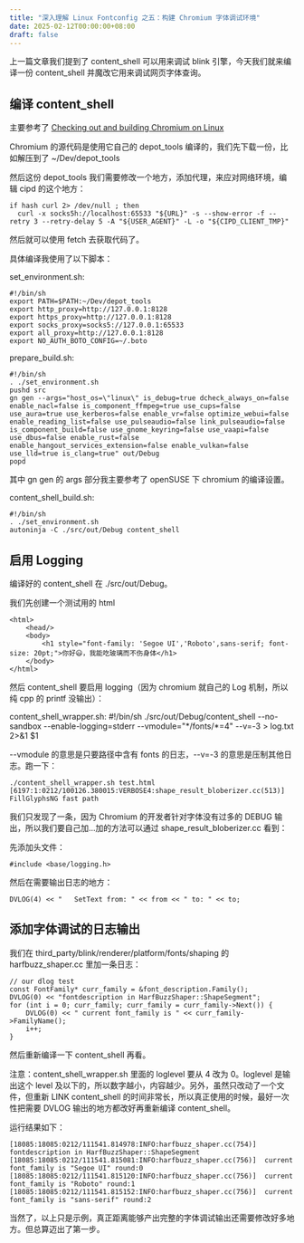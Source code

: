 ```yaml
---
title: "深入理解 Linux Fontconfig 之五：构建 Chromium 字体调试环境"
date: 2025-02-12T00:00:00+08:00
draft: false
---
```


上一篇文章我们提到了 content_shell 可以用来调试 blink 引擎，今天我们就来编译一份 content_shell 并魔改它用来调试网页字体查询。

## 编译 content_shell

主要参考了 [Checking out and building Chromium on Linux](https://chromium.googlesource.com/chromium/src/+/main/docs/linux/build_instructions.md)

Chromium 的源代码是使用它自己的 depot_tools 编译的，我们先下载一份，比如解压到了 ~/Dev/depot_tools

然后这份 depot_tools 我们需要修改一个地方，添加代理，来应对网络环境，编辑 cipd 的这个地方：

    if hash curl 2> /dev/null ; then 
      curl -x socks5h://localhost:65533 "${URL}" -s --show-error -f --retry 3 --retry-delay 5 -A "${USER_AGENT}" -L -o "${CIPD_CLIENT_TMP}"

然后就可以使用 fetch 去获取代码了。

具体编译我使用了以下脚本：

set_environment.sh:

    #!/bin/sh
    export PATH=$PATH:~/Dev/depot_tools
    export http_proxy=http://127.0.0.1:8128
    export https_proxy=http://127.0.0.1:8128
    export socks_proxy=socks5://127.0.0.1:65533
    export all_proxy=http://127.0.0.1:8128
    export NO_AUTH_BOTO_CONFIG=~/.boto
    
prepare_build.sh:

    #!/bin/sh
    . ./set_environment.sh
    pushd src
    gn gen --args="host_os=\"linux\" is_debug=true dcheck_always_on=false enable_nacl=false is_component_ffmpeg=true use_cups=false use_aura=true use_kerberos=false enable_vr=false optimize_webui=false enable_reading_list=false use_pulseaudio=false link_pulseaudio=false is_component_build=false use_gnome_keyring=false use_vaapi=false use_dbus=false enable_rust=false enable_hangout_services_extension=false enable_vulkan=false use_lld=true is_clang=true" out/Debug
    popd

其中 gn gen 的 args 部分我主要参考了 openSUSE 下 chromium 的编译设置。

content_shell_build.sh:

    #!/bin/sh
    . ./set_environment.sh
    autoninja -C ./src/out/Debug content_shell
    
## 启用 Logging

编译好的 content_shell 在 ./src/out/Debug。

我们先创建一个测试用的 html

    <html>
        <head/>
        <body>
            <h1 style="font-family: 'Segoe UI','Roboto',sans-serif; font-size: 20pt;">你好😃，我能吃玻璃而不伤身体</h1>
        </body>
    </html>
    
然后 content_shell 要启用 logging（因为 chromium 就自己的 Log 机制，所以纯 cpp 的 printf 没输出）：

content_shell_wrapper.sh:
    #!/bin/sh
    ./src/out/Debug/content_shell --no-sandbox --enable-logging=stderr --vmodule="\*/fonts/\*=4" --v=-3 > log.txt 2>&1 $1

--vmodule  的意思是只要路径中含有 fonts 的日志，--v=-3 的意思是压制其他日志。跑一下：

    ./content_shell_wrapper.sh test.html
    [6197:1:0212/100126.380015:VERBOSE4:shape_result_bloberizer.cc(513)] FillGlyphsNG fast path

我们只发现了一条，因为 Chromium 的开发者针对字体没有过多的 DEBUG 输出，所以我们要自己加...加的方法可以通过 shape_result_bloberizer.cc 看到：

先添加头文件：

    #include <base/logging.h>
    
然后在需要输出日志的地方：

    DVLOG(4) << "   SetText from: " << from << " to: " << to;
    
## 添加字体调试的日志输出

我们在 third_party/blink/renderer/platform/fonts/shaping 的 harfbuzz_shaper.cc 里加一条日志：

    // our dlog test
    const FontFamily* curr_family = &font_description.Family();
    DVLOG(0) << "fontdescription in HarfBuzzShaper::ShapeSegment";
    for (int i = 0; curr_family; curr_family = curr_family->Next()) {
        DVLOG(0) << " current font_family is " << curr_family->FamilyName();
        i++;
    }

然后重新编译一下 content_shell 再看。

注意：content_shell_wrapper.sh 里面的 loglevel 要从 4 改为 0。loglevel 是输出这个 level 及以下的，所以数字越小，内容越少。另外，虽然只改动了一个文件，但重新 LINK content_shell 的时间非常长，所以真正使用的时候，最好一次性把需要 DVLOG 输出的地方都改好再重新编译 content_shell。

运行结果如下：

    [18085:18085:0212/111541.814978:INFO:harfbuzz_shaper.cc(754)] fontdescription in HarfBuzzShaper::ShapeSegment
    [18085:18085:0212/111541.815081:INFO:harfbuzz_shaper.cc(756)]  current font_family is "Segoe UI" round:0
    [18085:18085:0212/111541.815120:INFO:harfbuzz_shaper.cc(756)]  current font_family is "Roboto" round:1
    [18085:18085:0212/111541.815152:INFO:harfbuzz_shaper.cc(756)]  current font_family is "sans-serif" round:2

当然了，以上只是示例，真正距离能够产出完整的字体调试输出还需要修改好多地方。但总算迈出了第一步。



